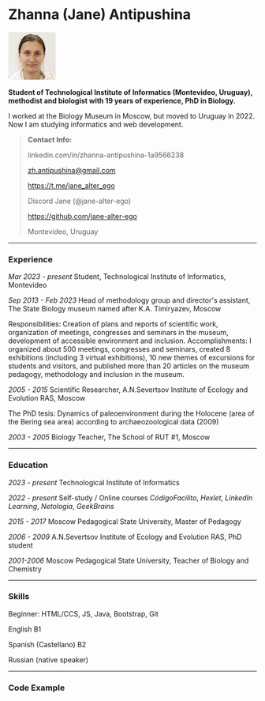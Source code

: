# Zhanna (Jane) Antipushina

![Photo](/photo.jpeg)

**Student of Technological Institute of Informatics (Montevideo, Uruguay), methodist and biologist with 19 years of experience, PhD in Biology.**

<p>I worked at the Biology Museum in Moscow, but moved to Uruguay in 2022. Now I am studying informatics and web development.</p>

> **Contact Info:**
>
> linkedin.com/in/zhanna-antipushina-1a9566238
>
> zh.antipushina@gmail.com
>
> https://t.me/jane_alter_ego
>
> Discord Jane (@jane-alter-ego)
>
> https://github.com/jane-alter-ego
>
> Montevideo, Uruguay

---

### Experience

_Mar 2023 - present_ Student, Technological Institute of Informatics, Montevideo

_Sep 2013 - Feb 2023_ Head of methodology group and director's assistant, The State Biology museum named after K.A. Timiryazev, Moscow

Responsibilities: Creation of plans and reports of scientific work, organization of meetings, congresses and seminars in the museum, development of accessible environment and inclusion.
Accomplishments: I organized about 500 meetings, congresses and seminars, created 8 exhibitions (including 3 virtual exhibitions), 10 new themes of excursions for students and visitors, and published more than 20 articles on the museum pedagogy, methodology and inclusion in the museum.

_2005 - 2015_ Scientific Researcher, A.N.Severtsov Institute of Ecology and Evolution RAS, Moscow

The PhD tesis: Dynamics of paleoenvironment during the Holocene (area of the Bering sea area) according to archaeozoological data (2009)

_2003 - 2005_ Biology Teacher, The School of RUT #1, Moscow

---

### Education

_2023 - present_ Technological Institute of Informatics

_2022 - present_ Self-study / Online courses _CódigoFacilito_, _Hexlet_, _LinkedIn Learning_, _Netologia_, _GeekBrains_

_2015 - 2017_ Moscow Pedagogical State University, Master of Pedagogy

_2006 - 2009_ A.N.Severtsov Institute of Ecology and Evolution RAS, PhD student

_2001-2006_ Moscow Pedagogical State University, Teacher of Biology and Chemistry

---

### Skills

<p>Beginner: HTML/CCS, JS, Java, Bootstrap, Git</p>
<p>English B1</p>
<p>Spanish (Castellano) B2</p>
<p>Russian (native speaker)</p>

---

### Code Example
